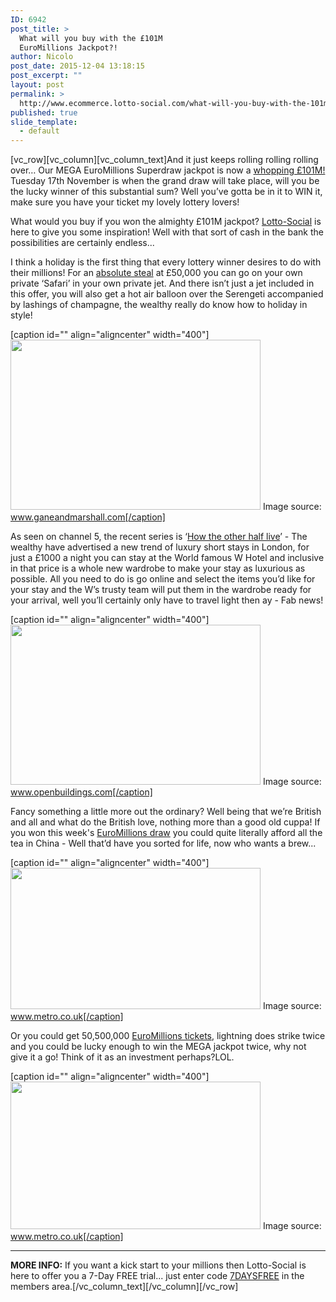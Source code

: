 ```yaml
---
ID: 6942
post_title: >
  What will you buy with the £101M
  EuroMillions Jackpot?!
author: Nicolo
post_date: 2015-12-04 13:18:15
post_excerpt: ""
layout: post
permalink: >
  http://www.ecommerce.lotto-social.com/what-will-you-buy-with-the-101m-euromillions-jackpot/
published: true
slide_template:
  - default
---
```

[vc_row][vc_column][vc_column_text]And it just keeps rolling rolling rolling over… Our MEGA EuroMillions Superdraw jackpot is now a <a href="/win-lottery-syndicates/?OL=8&amp;TP1=blog&amp;TP2=&amp;IP=&amp;Prosub_ID=2257&amp;a_bid=dc7c5227">whopping £101M!</a> Tuesday 17th November is when the grand draw will take place, will you be the lucky winner of this substantial sum? Well you’ve gotta be in it to WIN it, make sure you have your ticket my lovely lottery lovers!

What would you buy if you won the almighty £101M jackpot? <a href="/win-lottery-syndicates/?OL=8&amp;TP1=blog&amp;TP2=&amp;IP=&amp;Prosub_ID=2257&amp;a_bid=dc7c5227">Lotto-Social</a> is here to give you some inspiration! Well with that sort of cash in the bank the possibilities are certainly endless...

I think a holiday is the first thing that every lottery winner desires to do with their millions! For an <a href="/win-lottery-syndicates/?OL=8&amp;TP1=blog&amp;TP2=&amp;IP=&amp;Prosub_ID=2257&amp;a_bid=dc7c5227">absolute steal</a> at £50,000 you can go on your own private ‘Safari’ in your own private jet. And there isn’t just a jet included in this offer, you will also get a hot air balloon over the Serengeti accompanied by lashings of champagne, the wealthy really do know how to holiday in style!

[caption id="" align="aligncenter" width="400"]<img src="http://1.bp.blogspot.com/-0JAoDFzUc4Y/Vkn1LGBHXrI/AAAAAAAAAFg/oc5saGEa-js/s400/Screen%2BShot%2B2015-11-16%2Bat%2B15.24.10.png" alt="" width="400" height="272" /> Image source: www.ganeandmarshall.com[/caption]

As seen on channel 5, the recent series is ‘<a href="/win-lottery-syndicates/?OL=8&amp;TP1=blog&amp;TP2=&amp;IP=&amp;Prosub_ID=2257&amp;a_bid=dc7c5227">How the other half live</a>’ - The wealthy have advertised a new trend of luxury short stays in London, for just a £1000 a night you can stay at the World famous W Hotel and inclusive in that price is a whole new wardrobe to make your stay as luxurious as possible. All you need to do is go online and select the items you’d like for your stay and the W’s trusty team will put them in the wardrobe ready for your arrival, well you’ll certainly only have to travel light then ay - Fab news!

[caption id="" align="aligncenter" width="400"]<img src="http://4.bp.blogspot.com/-82HDwKXiyfo/VknzKoBr_5I/AAAAAAAAAFE/Ri3FtxEbjlw/s400/Screen%2BShot%2B2015-11-16%2Bat%2B15.14.38.png" alt="" width="400" height="256" /> Image source: www.openbuildings.com[/caption]

Fancy something a little more out the ordinary? Well being that we’re British and all and what do the British love, nothing more than a good old cuppa! If you won this week's <a href="/win-lottery-syndicates/?OL=8&amp;TP1=blog&amp;TP2=&amp;IP=&amp;Prosub_ID=2257&amp;a_bid=dc7c5227">EuroMillions draw</a> you could quite literally afford all the tea in China - Well that’d have you sorted for life, now who wants a brew...

[caption id="" align="aligncenter" width="400"]<img src="http://4.bp.blogspot.com/-QxQq6JGzU4k/Vknzt9EH1JI/AAAAAAAAAFM/MyJn4UT1wRI/s400/Screen%2BShot%2B2015-11-16%2Bat%2B15.14.14.png" alt="" width="400" height="226" /> Image source: www.metro.co.uk[/caption]

Or you could get 50,500,000 <a href="/win-lottery-syndicates/?OL=8&amp;TP1=blog&amp;TP2=&amp;IP=&amp;Prosub_ID=2257&amp;a_bid=dc7c5227">EuroMillions tickets</a>, lightning does strike twice and you could be lucky enough to win the MEGA jackpot twice, why not give it a go! Think of it as an investment perhaps?LOL.

[caption id="" align="aligncenter" width="400"]<img src="http://2.bp.blogspot.com/-TwS8yxJLmZQ/Vknz1wPkdiI/AAAAAAAAAFU/FqoE_YInFdE/s400/Screen%2BShot%2B2015-11-16%2Bat%2B15.14.00.png" alt="" width="400" height="236" /> Image source: www.metro.co.uk[/caption]

------------------------------------

<strong>MORE INFO:</strong>
If you want a kick start to your millions then Lotto-Social is here to offer you a 7-Day FREE trial... just enter code <a href="/win-lottery-syndicates/?OL=8&amp;TP1=blog&amp;TP2=&amp;IP=&amp;Prosub_ID=2257&amp;a_bid=dc7c5227">7DAYSFREE</a> in the members area.[/vc_column_text][/vc_column][/vc_row]